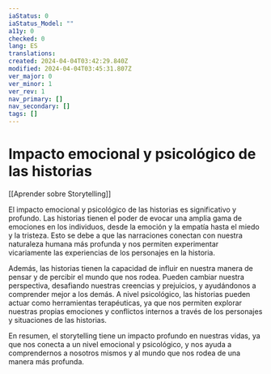 ```yaml
---
iaStatus: 0
iaStatus_Model: ""
a11y: 0
checked: 0
lang: ES
translations: 
created: 2024-04-04T03:42:29.840Z
modified: 2024-04-04T03:45:31.807Z
ver_major: 0
ver_minor: 1
ver_rev: 1
nav_primary: []
nav_secondary: []
tags: []
---
```

# Impacto emocional y psicológico de las historias

[[Aprender sobre Storytelling]]

El impacto emocional y psicológico de las historias es significativo y profundo. Las historias tienen el poder de evocar una amplia gama de emociones en los individuos, desde la emoción y la empatía hasta el miedo y la tristeza. Esto se debe a que las narraciones conectan con nuestra naturaleza humana más profunda y nos permiten experimentar vicariamente las experiencias de los personajes en la historia.

Además, las historias tienen la capacidad de influir en nuestra manera de pensar y de percibir el mundo que nos rodea. Pueden cambiar nuestra perspectiva, desafiando nuestras creencias y prejuicios, y ayudándonos a comprender mejor a los demás. A nivel psicológico, las historias pueden actuar como herramientas terapéuticas, ya que nos permiten explorar nuestras propias emociones y conflictos internos a través de los personajes y situaciones de las historias.

En resumen, el storytelling tiene un impacto profundo en nuestras vidas, ya que nos conecta a un nivel emocional y psicológico, y nos ayuda a comprendernos a nosotros mismos y al mundo que nos rodea de una manera más profunda.
